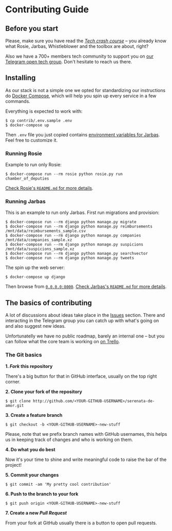 # Contributing Guide

## Before you start

Please, make sure you have read the [_Tech crash course_](README.md#tech-crash-course-into-operação-serenata-de-amor) – you already know what Rosie, Jarbas, Whistleblower and the toolbox are about, right?

Also we have a 700+ members tech community to support you on [our Telegram open tech group](https://telegram.me/joinchat/AKDWc0BDOqriD1n-mntRBg). Don't hesitate to reach us there.

## Installing

As our stack is not a simple one we opted for standardizing our instructions do [Docker Compose](https://docs.docker.com/compose/install/), which will help you spin up every service in a few commands.

Everything is expected to work with:

```console
$ cp contrib/.env.sample .env
$ docker-compose up
```

Then `.env` file you just copied contains [environment variables for Jarbas](jarbas/README.md#settings). Feel free to customize it.

### Running Rosie

Example to run only Rosie:

```console
$ docker-compose run --rm rosie python rosie.py run chamber_of_deputies
```

[Check Rosie's `README.md` for more details](rosie/README.md).

### Running Jarbas

This is an example to run only Jarbas. First run migrations and provision:

```console
$ docker-compose run --rm django python manage.py migrate
$ docker-compose run --rm django python manage.py reimbursements /mnt/data/reimbursements_sample.csv
$ docker-compose run --rm django python manage.py companies /mnt/data/companies_sample.xz
$ docker-compose run --rm django python manage.py suspicions /mnt/data/suspicions_sample.xz
$ docker-compose run --rm django python manage.py searchvector
$ docker-compose run --rm django python manage.py tweets
```

The spin up the web server:

```console
$ docker-compose up django
```

Then browse from [`0.0.0.0:8000`](http://0.0.0.0:8000). [Check Jarbas's `README.md` for more details](jarbas/README.md).

## The basics of contributing

A lot of discussions about ideas take place in the [Issues](https://github.com/okfn-brasil/serenata-de-amor/issues) section. There and interacting in the Telegram group you can catch up with what's going on and also suggest new ideas.

Unfortunatelly we have no public roadmap, barely an internal one – but you can follow what the core team is working on [on Trello](https://trello.com/b/5sE3ToT2/serenata).

### The Git basics

**1. _Fork_ this repository**

There's a big button for that in GitHub interface, usually on the top right corner.

**2. Clone your fork of the repository**

```console
$ git clone http://github.com/<YOUR-GITHUB-USERNAME>/serenata-de-amor.git
```

**3. Create a feature branch**

```console
$ git checkout -b <YOUR-GITHUB-USERNAME>-new-stuff
```

Please, note that we prefix branch names with GitHub usernames, this helps us in keeping track of changes and who is working on them.


**4. Do what you do best**

Now it's your time to shine and write meaningful code to raise the bar of the project!

**5. Commit your changes**

```console
$ git commit -am 'My pretty cool contribution'
```

**6. Push to the branch to your fork**

```consle
$ git push origin <YOUR-GITHUB-USERNAME>-new-stuff
```

**7. Create a new _Pull Request_**

From your fork at GitHub usually there is a button to open pull requests.
